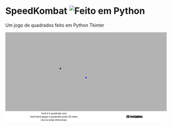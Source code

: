 # SpeedKombat ![Feito em Python](https://img.shields.io/badge/Feito%20em-Python-green)
Um jogo de quadrados feito em Python Tkinter  

![printscreen](https://github.com/EricMGS/SpeedKombat/blob/master/image.png)  

